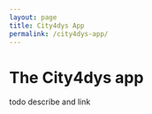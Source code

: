 ```yaml
---
layout: page
title: City4dys App
permalink: /city4dys-app/
---
```


# The City4dys app

todo describe and link